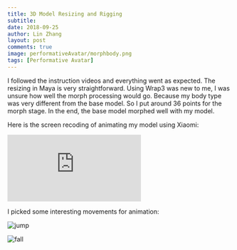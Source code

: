 ```yaml
---
title: 3D Model Resizing and Rigging
subtitle:
date: 2018-09-25
author: Lin Zhang
layout: post
comments: true
image: performativeAvatar/morphbody.png
tags: [Performative Avatar]
---
```


I followed the instruction videos and everything went as expected. The resizing in Maya is very straightforward. Using Wrap3 was new to me, I was unsure how well the morph processing would go. Because my body type was very different from the base model. So I put around 36 points for the morph stage.
In the end, the base model morphed well with my model.

Here is the screen recoding of animating my model using Xiaomi:

<iframe src="https://www.youtube.com/embed/E5aWUTqy4W8" frameborder="0" allow="autoplay; encrypted-media" allowfullscreen></iframe>


I picked some interesting movements for animation:

![jump]({{site.baseurl}}/images/performativeAvatar/jump.gif)

![fall]({{site.baseurl}}/images/performativeAvatar/fall.gif)
